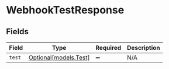 # WebhookTestResponse


## Fields

| Field                                      | Type                                       | Required                                   | Description                                |
| ------------------------------------------ | ------------------------------------------ | ------------------------------------------ | ------------------------------------------ |
| `test`                                     | [Optional[models.Test]](../models/test.md) | :heavy_minus_sign:                         | N/A                                        |